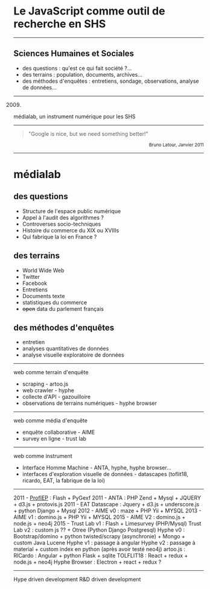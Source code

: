 


# Le JavaScript comme outil de recherche en SHS

---

## Sciences Humaines et Sociales

* des questions : qu'est ce qui fait société ?...
* des terrains : population, documents, archives...
* des méthodes d'enquêtes : entretiens, sondage, observations, analyse de données...

---

2009.
médialab, un instrument numérique pour les SHS

---

> "Google is nice, but we need something better!"

<p style="text-align: right;">
  <small>
    Bruno Latour, Janvier 2011
  </small>
</p>

---

# médialab
## des questions
- Structure de l'espace public numérique
- Appel à l'audit des algorithmes ?
- Controverses socio-techniques
- Histoire du commerce du XIX ou XVIIIs
- Qui fabrique la loi en France ? 

## des terrains
- World Wide Web
- Twitter
- Facebook
- Entretiens
- Documents texte
- statistiques du commerce
- ~~open~~ data du parlement français

## des méthodes d'enquêtes
- entretien
- analyses quantitatives de données
- analyse visuelle exploratoire de données

---

web comme terrain d'enquête
- scraping - artoo.js
- web crawler - hyphe
- collecte d'API - gazouilloire
- observations de terrains numériques - hyphe browser

---

web comme média d'enquête
- enquête collaborative - AIME
- survey en ligne - trust lab

---

web comme instrument
- Interface Homme Machine - ANTA, hyphe, hyphe browser...
- interfaces d'exploration visuelle de données - datascapes (toflit18, ricardo, EAT, la fabrique de la loi)

---

2011 - [ProfIEP](jiminy.medialab.sciences-po.fr/labs/iep) : Flash + PyGexf
2011 - ANTA : PHP Zend + Mysql + JQUERY + d3.js + protovis.js
2011 - EAT Datascape : Jquery + d3.js + underscore.js + python Django + Mysql
2012 - AIME v0 : maze + PHP Yii + MYSQL 
2013 - AIME v1 : domino.js + PHP Yii + MYSQL 
2015 - AIME V2 : domino.js + node.js + neo4j
2015 - Trust Lab v1 : Flash + Limesurvey (PHP/Mysql)
Trust Lab v2 : custom js ?? + Otree (Python Django Postgresql)
Hyphe v0 :  Bootstrap/domino + python twisted/scrapy (asynchronie) + Mongo + custom Java Lucene 
Hyphe v1 : passage à angular
Hyphe v2 : passage à material + custom index en python (après avoir testé neo4j)
artoo.js :
RICardo : Angular + python Flask + sqlite
TOLFLIT18 : React + redux + node.js + neo4j
Hyphe Browser : Electron + react + redux ?

---

Hype driven development
R&D driven development
